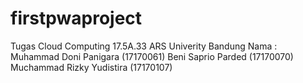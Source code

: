 # firstpwaproject

Tugas Cloud Computing 17.5A.33 ARS Univerity Bandung
Nama : Muhammad Doni Panigara (17170061)
            Beni Saprio Parded (17170070)
            Muchammad Rizky Yudistira (17170107)
